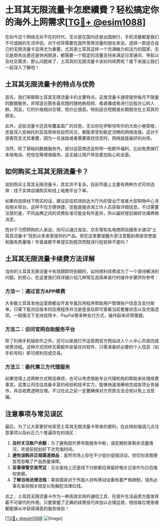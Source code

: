 # 土耳其无限流量卡怎麽續費？轻松搞定你的海外上网需求[[TG💪+ @esim1088](https://t.me/s/esim1088)]

在如今这个网络无处不在的时代，无论是在国内还是出国旅行，手机流量都是我们不可或缺的生活伴侣。对于经常需要在国外使用流量的朋友来说，选择一款适合自己的无限流量卡显得尤为重要。尤其是土耳其这样一个充满魅力和活力的国家，无论是商务出差还是休闲旅游，都需要一个稳定的流量支持来满足日常通讯、导航以及社交需求。那么问题来了，土耳其的无限流量卡该如何续费呢？接下来就让我们一起深入了解吧！

## 土耳其无限流量卡的特点与优势

首先，我们来聊聊土耳其无限流量卡的主要特点。这类流量卡通常提供每月不限量的数据服务，非常适合那些喜欢随时随地刷视频、看直播或者进行远程办公的人群。而且，它的价格相对合理，性价比很高，特别适合短期或长期居住在土耳其的朋友。

此外，这些流量卡还具有覆盖面广的优势。无论你在伊斯坦布尔的大街小巷穿梭，还是深入安纳托利亚高原体验自然风光，都能享受到稳定流畅的网络连接。这对于游客而言尤其重要，因为一旦迷路或者需要查找信息时，网络就是最好的向导。

当然，除了基础的数据服务外，部分运营商还会附带一些额外福利，比如免费拨打本地电话、短信包等增值服务。这无疑让用户体验更加贴心和全面。

## 如何购买土耳其无限流量卡？

说到购买土耳其无限流量卡，其实并不复杂。目前市面上主要有两种方式可供选择：线下实体店铺购买和线上电商平台下单。

如果你选择线下购买的话，建议前往机场到达大厅内的营业厅或者大型购物中心寻找相关柜台。这样不仅方便快捷，还能直接咨询工作人员获取详细信息。不过需要注意的是，不同品牌之间的资费标准可能会有所差异，所以最好提前做好功课再做决定。

而对于习惯网购的人来说，则可以通过淘宝、京东等知名电商网站搜索关键词“土耳其流量卡”找到众多卖家提供的产品。但在这里要提醒大家注意甄别商家信誉度和服务质量哦！毕竟谁都不希望买到假货而耽误行程安排不是吗？

## 土耳其无限流量卡续费方法详解

当你的土耳其无限流量卡有效期即将到期时，如何顺利续费成为了一个亟待解决的问题。别担心，在这里我们将详细介绍几种常见且简单易行的操作步骤供你参考：

### 方法一：通过官方APP续费
大多数土耳其本地运营商都会开发专属应用程序帮助用户管理账户信息及支付账单。只需下载对应版本的应用程序并注册登录后即可查看当前套餐状态以及充值选项。一般情况下支持信用卡、PayPal等多种支付方式，操作起来非常便捷。

### 方法二：访问官网自助服务平台
除了利用手机端软件之外，还可以直接打开运营商官方网站进入个人中心页面完成续费流程。这种方式同样无需额外安装任何软件，只需准备好必要的个人信息（如手机号码）即可顺利完成交易。

### 方法三：委托第三方代理服务
如果觉得上述两种方式稍显麻烦，也可以考虑借助专业代理机构的帮助来处理续费事宜。这类公司往往具备丰富的经验和技术实力，能够快速准确地完成各项业务操作，并且收费透明合理。不过在此之前一定要确保对方资质合法合规以免上当受骗。

## 注意事项与常见误区

最后，为了让大家更好地享受土耳其无限流量卡带来的便利，在此特别强调几点注意事项以及纠正几个普遍存在的误区：

1. **及时关注账户余额**：为了避免因欠费导致服务中断，请定期检查剩余流量情况，并提前规划好下次充值时间。
2. **避免误购非正规渠道商品**：虽然市场上存在不少低价促销活动，但切勿贪图便宜而忽略了产品质量保障。
3. **妥善保管交易凭证**：无论是线上还是线下付款都应保留好相关记录作为日后维权依据。
4. **了解当地法律法规**：某些国家对于外国人持有移动设备有着严格限制，请务必事先查阅相关规定以免触犯法律红线。

总之，土耳其无限流量卡作为一种高效实用的通信工具，在提升生活品质方面发挥着不可替代的作用。只要掌握了正确的续费技巧并加以合理运用，相信每位使用者都能够从中获得满意的服务体验！

[[TG💪+ @esim1088](https://t.me/s/esim1088) ![Image](https://i.postimg.cc/4NQfJmqS/Snipaste-2025-05-13-00-14-12.png)]